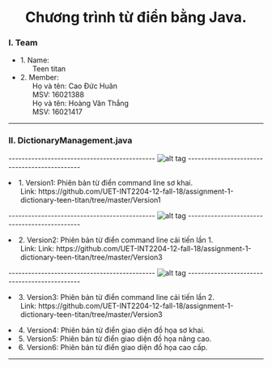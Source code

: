 <h1 align="center"> Chương trình từ điển bằng Java. </h1>
<h3>I. Team<br></h3>
<ul>
	<li>
		1. Name:
		<ol>
			Teen titan
		</ol>
  	</li>
	<li>
		2. Member:
		<ol>
			Họ và tên: Cao Đức Huân <br>
			MSV: 16021388 <br>
			Họ và tên: Hoàng Văn Thắng<br>
			MSV: 16021417 <br>
		</ol>
  	</li>
</ul> <hr>
<h3>II. DictionaryManagement.java<br></h3>

--------------------------------------------- ![alt tag](https://raw.githubusercontent.com/UET-INT2204-12-fall-18/assignment-1-dictionary-teen-titan/master/Version1/Version1.png) --------------------------------------------- 

<li>
	1. Version1: Phiên bản từ điển command line sơ khai.
	<ol>
		Link: https://github.com/UET-INT2204-12-fall-18/assignment-1-dictionary-teen-titan/tree/master/Version1
	</ol>
</li>

--------------------------------------------- ![alt tag](https://raw.githubusercontent.com/UET-INT2204-12-fall-18/assignment-1-dictionary-teen-titan/master/Version2/Version2.png) --------------------------------------------- 

<li>
	2. Version2: Phiên bản từ điển command line cải tiến lần 1.
	<ol>
		Link: Link: https://github.com/UET-INT2204-12-fall-18/assignment-1-dictionary-teen-titan/tree/master/Version3
	</ol>
</li>

--------------------------------------------- ![alt tag](https://raw.githubusercontent.com/UET-INT2204-12-fall-18/assignment-1-dictionary-teen-titan/master/Version3/Version3.png) --------------------------------------------- 

<li>
	3. Version3: Phiên bản từ điển command line cải tiến lần 2.
	<ol>
		Link: https://github.com/UET-INT2204-12-fall-18/assignment-1-dictionary-teen-titan/tree/master/Version3
	</ol>
</li>
<li>
	4. Version4: Phiên bản từ điển giao diện đồ họa sơ khai. <br>
</li>
<li>
	5. Version5: Phiên bản từ điển giao diện đồ họa nâng cao. <br>
</li>
<li>
	6. Version6: Phiên bản từ điển giao diện đồ họa cao cấp. <br>
</li>	
<hr>
